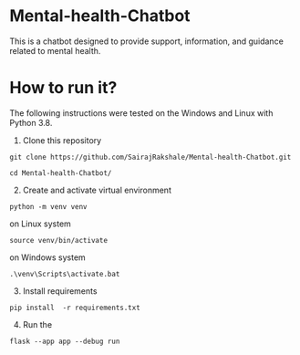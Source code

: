 # Mental-health-Chatbot 
This is a chatbot  designed to provide support, information, and guidance related to mental health.

# How to run it?

The following instructions were tested on the Windows and Linux with Python 3.8.

1. Clone this repository

```
git clone https://github.com/SairajRakshale/Mental-health-Chatbot.git
```
```
cd Mental-health-Chatbot/
```

2. Create and activate virtual environment 

```
python -m venv venv
```
on Linux system
```
source venv/bin/activate
```
on Windows system
```
.\venv\Scripts\activate.bat
```
3. Install requirements

```
pip install  -r requirements.txt
```

4. Run the 
```
flask --app app --debug run

```
